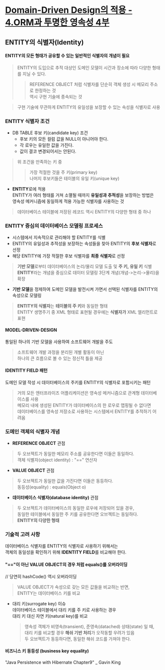 # [Domain-Driven Design의 적용 - 4.ORM과 투명한 영속성 4부](http://aeternum.egloos.com/1421145)

## ENTITY의 식별자(Identity)  

#### ENTITY의 모든 형태가 공유할 수 있는 일반적인 식별자의 개념이 필요  
> ENTITY의 도입으로 추적 대상인 도메인 모델이 시간과 장소에 따라 다양한 형태를 지닐 수 있다.  
  >> REFERENCE OBJECT 처럼 식별자를 단순히 객체 생성 시 메모리 주소로 한정하는 것  
  >> 역시 구현 기술에 종속되는 것  
  
> 구현 기술에 무관하게 ENTITY의 유일성을 보장할 수 있는 속성을 식별자로 사용  

### ENTITY 식별자 조건  

* DB TABLE 후보 키(candidate key) 조건  
  * 후보 키의 모든 컬럼 값을 NULL이 아니어야 한다.  
  * 각 로우는 유일한 값을 가진다.  
  * 값이 결코 변경되어서는 안된다.  
> 위 조건을 만족하는 키 중  
  >> 가장 적절한 것을 주 키(primary key)  
  >> 나머지 후보키들은 테이블의 유일 키(unique key)  
  
* **ENTITY**로에 적용  
ENTITY가 여러 형태를 거쳐 소멸될 때까지 **유일성과 추적성**을 보장하는 방법은  
영속성 메커니즘에 동일하게 적용 가능한 식별자를 사용하는 것  
> 데이터베이스 테이블에 저장된 레코드 역시 ENTITY의 다양한 형태 중 하나  

### ENTITY 중심의 데이터베이스 모델링 프로세스  

* 시스템에서 지속적으로 관리해야 할 ENTITY를 식별  
* ENTITY의 유일성과 추적성을 보장하는 속성들을 찾아 ENTITY의 **후보 식별자**로 선정  
* 해당 ENTITY에 가장 적절한 후보 식별자를 **최종 식별자**로 선정  
> **기반 모델**로부터 데이터베이스의 논리/물리 모델 도출 및 **주 키, 유일 키** 식별  
> **ENTITY**라는 개념을 중심으로 데이터 모델링 3단계 개념(개념->논리->물리)을 확장  

* **기반 모델**을 정제하여 도메인 모델을 발전시켜 가면서 선택된 식별자를 ENTITY의 속성으로 모델링  
> **ENTITY의 식별자**는 **테이블의 주 키**와 동일한 형태  
> ENTITY 생명주기 중 XML 형태로 표현될 경우에는 **식별자가** XML 엘리먼트로 표현  

#### MODEL-DRIVEN-DESIGN  
통일된 하나의 기반 모델을 사용하여 소프트웨어 개발을 주도  
> 소프트웨어 개발 과정을 분리된 개별 활동이 아닌  
> 하나의 큰 흐름으로 볼 수 있는 정신적 틀을 제공  

#### IDENTITY FIELD 패턴  
도메인 모델 작성 시 데이터베이스의 주키를 ENTITY의 식별자로 포함시키는 패턴  
> 거의 모든 엔터프라이즈 어플리케이션은 영속성 메커니즘으로 관계형 데이터베이스를 사용  
> 메모리 내에 생성된 ENTITY가 데이터베이스의 한 로우로 맵핑될 수 없다면  
> 데이터베이스를 영속성 저장소로 사용하는 시스템에서 ENTITY를 추적하기 어려움  

### 도메인 객체의 식별자 개념  

* **REFERENCE OBJECT** 관점  
> 두 오브젝트가 동일한 메모리 주소를 공유한다면 이들은 동일하다.  
> 객체 식별자(object identity) : "==" 연산자  

* **VALUE OBJECT** 관점  
> 두 오브젝트가 동일한 값을 가진다면 이들은 동등하다.  
> 동등성(equality) : equals(Object o)  

* **데이터베이스 식별자(database identity)** 관점  
> 두 오브젝트가 데이터베이스의 동일한 로우에 저장되어 있을 경우,  
> 동일한 테이블에서 동일한 주 키를 공유한다면 오브젝트는 동일하다.  
> **ENTITY의 다양한 형태**  

### 기술적 고려 사항  
데이터베이스 식별자를 ENTITY의 식별자로 사용하기 위해서는  
객체의 동일성을 확인하기 위해 **IDENTITY FIELD**를 비교해야 한다.  
#### "=="이 아닌 VALUE OBJECT의 경우 처럼 equals()를 오버라이딩  
// 당연히 hashCode() 역시 오버라이딩  
> VALUE OBJECT가 속성으로 갖는 모든 값들을 비교하는 반면,  
> ENTITY는 데이터베이스 키를 비교  

* 대리 키(surrogate key) 이슈  
  데이터베이스 테이블에서 대리 키를 주 키로 사용하는 경우  
  대리 키 대신 자연 키(natural key)를 비교  
  > 영속성 객체가 비영속(transient), 준영속(datached) 상태(state) 일 때,  
  > 대리 키를 비교할 경우 **해쉬 기반 처리**가 오작동할 우려가 있음  
  > 두 오브젝트가 동등하다면, 동일한 해쉬 코드를 가져야 한다.  
  
#### 비즈니스 키 동등성 (business key equality)  
"Java Persistence with Hibernate Chapter9" _ Gavin King  
